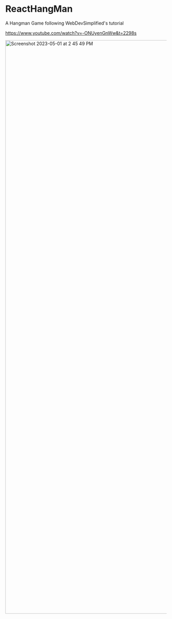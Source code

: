 # ReactHangMan
A Hangman Game following WebDevSimplified's tutorial 

https://www.youtube.com/watch?v=-ONUyenGnWw&t=2298s


<img width="1792" alt="Screenshot 2023-05-01 at 2 45 49 PM" src="https://user-images.githubusercontent.com/105822946/235537290-0b3f0d5b-af30-4e88-a334-de4e4e19d697.png">
